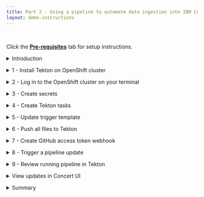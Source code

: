 ```yaml
---
title: Part 2 - Using a pipeline to automate data ingestion into IBM Concert <br/> <small> <i> Tech Sales enablement </i> </small>
layout: demo-instructions
---
```


<span id="top"></span>

<br/>

Click the [**Pre-requisites**](pre-requisites) tab for setup instructions.

<details markdown="1">

<summary>Introduction</summary>

In this demo we will build and run a pipeline to understand how a customer will automate the data ingestion process.

Concert is designed to ingest data on a regular basis, every time an application is updated the pipeline will automatically generate new SBOMs and CVE scan and then upload them to Concert.

For our demo we will use Tekton on Redhat Openshift to build our pipeline. The pipeline concepts we will demonstrate can be translated to other CI/CD pipeline tools.

<br/>

</details>

<p/>

<details markdown="1">

<summary>1 - Install Tekton on OpenShift cluster</summary>

The first step is to install Tekton which is a Kubernetes-native CI/CD framework for automating application deployment pipelines on OpenShift clusters.

Log into the openshift (OCP) cluster on Techzone. When we reserved the OCP instance, we received a kubeadmin login and password. We will use this to log into the cluster.

Click on OperatorHub in the Operators section. Then search for openshift pipeline and click on the pipeline tile to open the install dialog. Click install without any changes to the default fields. The installation should complete within 1 minute with a success dialog.

**[Go to top](#top)**

<br/><br/>

</details>

<p/>

<details markdown="1">

<summary>2 - Log in to the OpenShift cluster on your terminal</summary>

Use the 'oc login' command directly from the Techzone OCP console to log into the OpenShift cluster from the local machine. This command requires a login token that is provided in the login command. <br/> Click on 'kubeadmin' in the top right, then click 'copy login command', then click 'display token, and then copy the command and paste it into the terminal.

<!-- <show copy login command from cluster> -->

<inline-notification text="Note: The OCP login token expires every 24 hours."></inline-notification>

**[Go to top](#top)**

<br/><br/>

</details>

<p/>

<details markdown="1">

<summary>3 - Create secrets</summary>

We will now provide certain authentication credentials to Tekton in the form of secrets so it can connect to various components in our infrastructure.

In this step, we will create 3 secrets: a Concert Secret, Github Secret and Registry Secret.

**Concert Secret**

The Concert secret is what enables Tekton to authenticate with the Concert API for uploading data. <br/>
Generate the API key from Concert by ensuring you have admin access and then log into the Concert instance. In this demo our Concert instance is deployed on SaaS. <br/>
Click your profile, then API Key, then Generate, and copy the key into a notepad or place where you can access it, as it will not be visible again. 

<inline-notification text="Note: This token doesn’t expire unless you generate a new one or revoke it."></inline-notification>

Next, use the 'oc create secret generic' command to set the name of the secret to 'concert-token-secret' and insert the Concert token we generated above. 

<code class="code-block"> oc create secret generic concert-token-secret <br/> --from-literal=token="C_API_KEY <br/> bWFyeWFtYUBjYS5pYm0uY29tOjE5N2U4ZmI2LTNiY2YtNGRhOC04OGY0LTViYTYwMmQyZWMxMQ==" </code>

<inline-notification text="Note: ensure you have the attribute “C_API_KEY” before the SaaS token, otherwise the API upload won’t authenticate successfully."></inline-notification>

**Github Secret**

Next, create the Github secret by using the 'oc create secret generic' command again. Name the secret 'github-creds' and provide your github username and token. 

<inline-notification text="Note: This information was setup during the pre-requisites, and if not then a IBM github username and token should be setup prior to this step."></inline-notification>

<code class="code-block"> oc create secret generic github-creds ` <br/> --from-literal=username=$env:GITHUB_USERNAME ` <br/> --from-literal=password=$env:GITHUB_TOKEN ` <br/> --type=kubernetes.io/basic-auth </code>

Next annotate the github secret and link it to the pipeline by running the following commands.

<code class="code-block"> oc annotate secret github-creds ` <br/> tekton.dev/git-0=https://github.ibm.com <br/><br/> oc secret link pipeline github-creds </code>

**Registry Secret**

The third secret authenticates into the image registry.

For this demo we are using a private IBM internal jfrog artifactory registry to store our container images. To create this secret, we need the jfrog server address, username and token.

Log into jfrog, click on your profile, then click setup and click the generate authentication token.
<inline-notification text="Note: The token will not be visible again and should be saved for future reference."></inline-notification>

Use the same oc create secret for type docker-registry and set the name to container-registry-secret. Then provide the registry information run the whole command.

<code class="code-block"> oc create secret docker-registry container-registry-secret --docker-server=na.artifactory.swg-devops.com --docker-username=youremail@ibm.com --docker-password=YOUR_REGISTRY_TOKEN </code>


Next, link the secret to the pipeline giving it both access and pull permissions. 

<code class="code-block"> oc secret link pipeline container-registry-secret </code>

The pull permission allows Tekton to pull images from our registry.

<code class="code-block"> oc secret link pipeline container-registry-secret --for=pull </code>

Now that all three secrets have been added, we can quickly validate they’ve been successfully created by running the oc get serviceaccount command

<code class="code-block"> oc get serviceaccount pipeline -o yaml </code>

In the output, we should see the github secret at the bottom and the container-registry secret in two places. The Concert secret is not shown here.

**[Go to top](#top)**

<br/><br/>

</details>

<p/>

<details markdown="1">

<summary>4 - Create Tekton tasks</summary>

For the QotD application, we will create a Tekton pipeline with 11 tasks. Many of the Concert tasks rely on using the Toolkit that comes packaged with Concert to automate SBOM generation in the correct format. (IBM Concert Toolkit v1.0.1 used)

<inline-notification text="Note: This demo is not intended to teach Tekton concepts. We will configure a collection of pre-built qotd pipeline tasks."></inline-notification> 

Download (or clone) the <a href="https://github.ibm.com/ibm-concert-platinum-demos/sbom-concert-pipeline">pipeline code</a> to the local machine (the IBM github repository is internal to IBM and available for all IBMers).

1. Navigate to the IBM-Concert-Platinum-Demos repo in your browser
2. Click on the green <> Code dropdown button
3. Click on the SSH tab
4. Copy the repository reference
5. Create a folder called 'sbom-concert-pipeline' on your computer
6. Navigate to the folder in a command line. In the demo we use the command line built into visual studio code.
7. Paste the SSH command into the terminal: git@github.ibm.com:ibm-concert-platinum-demos/sbom-concert-pipeline.git
8. Open the downloaded repository in Visual Studio code. Each task is defined in a YAML file. 

<inline-notification text="Note: when working with a customer, techsellers will need to examine the customer’s existing pipeline and identify the concert-specific tasks or steps that should be added to the customer’s pipeline. "></inline-notification>

There are 7 Concert-specific tasks that will need to be added to every pipeline to connect it to Concert. 

<!-- <slide> --> 

### Git Clone Task 

<!-- <Walk through pipeline graphic zoomed in> --> 

The initial task in the pipeline is called the Git Clone Task. In a customer’s environment, we would never work on the production code repository. So we begin the pipeline by first cloning the code repository for the microservice we will be working on. 

The git-clone ClusterTask is responsible for pulling down code from a GitHub repository and storing in shared workspace storage.  This task cannot be seen in the repository code because the git-clone code is included as part of the default Tekton ClusterTasks bundled with OpenShift Pipelines. 

### Code Scan Task

The next task in the pipeline is called the Code Scan Task. The purpose of this task is to scan the source code of the microservice and generate a Software Bill of Material with library, license and package information being used in the microservice. In Concert, we call this a Package SBOM (of type code-scan). This is the first task where we will be using the Concert toolkit to simplify the generation of the SBOM. (IBM Concert Toolkit v1.0.1 is used)

**Line 15** Identify the toolkit and version we want to use for this task <!-- <typing action> -->

**Line 21** Call the code-scan command in the toolkit. <br/>
Reminder, the toolkit is provided as an image and as an end-user we do not have access to the source code. However, the code-scan command under the hood installs and uses an open source tool called cdxgen to scan the source code from the repo and produce a standard cycloneDX sbom file in json format. <br/>The pipeline stores this file in a results.output.path location accessible by Tekton.

<inline-notification text="Note: when working with a customer, the task files provided in this demo should not be used as-is in a customer’s Tekton pipeline environment. The code provided should be used only as a template or guide in helping the customer write their pipeline tasks "></inline-notification>


### Kaniko-Build Task 

This task is not Concert-specific, and every customer with a containerized application will have a similar build task already as part of their day-to-day setup. 

In our demo, a popular open source tool called Kaniko is used to build container images directly within a Kubernetes cluster, without requiring Docker to be installed on the nodes. Kaniko will read the Dockerfile and context, constructs the image, and then pushes it to a specified container registry, making it an essential step for automating container builds in CI/CD pipelines.

### Skopeo Copy Task 

This task is also not specific to IBM Concert. It is used for copying container images between different container registries. Similar to Kaniko, Skopeo is an open-source tool that enables operations on container images without requiring a Docker daemon. In our demo, Skopeo will push our microservice’s image to our registry.

### Image Scan Task

The purpose of this task is to scan the microservice and generate a SBOM with library, license and package information being used in the microservice. This task scans the image of the microservice which includes additional information such as operating system in Concert, we call this a Package SBOM (of type image-scan). 

**Line 15** is where we identify the toolkit and version we want to use for this task

**Line 21** is where the toolkit is being used with the image-scan command.<br/>
 The toolkit is provided as an image and as an end-user we do not have access to the source code. However, the image-scan command under the hood installs and uses an open source tool called syft to scan the source code from the repo and produce a standard cycloneDX sbom file in json format.<br/>
 The pipeline stores this file in a results.output.path location accessible by Tekton.

### CVE Scan Task

IBM Concert accepts CVE scans that are run against container images only, therefore in our pipeline this task is performed right after the image is built in the previous steps. There are many CVE scanning tools on the market, in this demo our task will install and run an open source tool called Grype which will scan the image for vulnerabilities and output a .csv file. 

IBM Concert ingests CVE scans in two formats: CSV and VDR. In this demo, we will be using the CSV format. For the CSV format, the columns and headers must be formatted in a specific sequence for uploading to Concert. This sequence is provided as a template to the Grype scan command. This causes Grype to scan the image and then generate a CSV file in the correct Concert format.

If a customer is using a different tool for their CVE scans, for example Trivvy or Twistlock, they can similarly provide this template as input to the tool to ensure the output is formatted correctly. 

<inline-notification text="The IBM Concert toolkit v1.0.1 does not contain any commands for the CVE scan task."></inline-notification>

### Build SBOM Task

This is a Concert-specific task and a customer would not have it in an existing pipeline. 

To simplify the generation of the build SBOM file in the defined Concert format, we will be using the toolkit (IBM Concert Toolkit v1.0.1 used)

**Line 15** is where we identify the toolkit and version we want to use for this task.

**Line 21** is where the toolkit is being used with the build-sbom command. The build-sbom command under the hood uses the pipeline’s build data to populate a config file to generate the SBOM file in json format. 

### Deploy SBOM task 

This is also a Concert-specific task and a customer would not have it in an existing pipeline. This SBOM is where the public and private access points for each microservice are defined.

To simplify the generation of the deploy SBOM file in the defined Concert format, we will be using the toolkit (IBM Concert Toolkit v1.0.1 used).

**Line 15** is where we identify the toolkit and version we want to use for this task.

**Line 21** is where the toolkit is being used with the deploy-sbom command. The deploy-sbom command under the hood uses the pipeline’s build data to populate a config file to generate the SBOM file in json format. 

### Application-definition SBOM Task

This is also a Concert-specific task and a customer would not have it in an existing pipeline. 

To simplify the generation of the application definition SBOM file in the defined Concert format, we will be using the toolkit (IBM Concert Toolkit v1.0.1 used).

**Line 15** is where we identify the toolkit and version we want to use for this task.

**Line 21** is where the toolkit is being used with the application-definition command. The application-definition command under the hood uses application data to populate a config file to generate the SBOM file in json format. 

### Upload Concert Task

In this task we connect to our IBM Concert instace to upload all the files we generated in the previous steps.

<inline-notification text="Note: This is the first task in this demo where changes are required."></inline-notification>

To simplify the uploading of data to Concert, we will be using the toolkit also.

**Line 20** is where we identify the toolkit and version we want to use for this task.

**Line 77** is where the toolkit is being used with the upload-concert command. 

**Line 55**: Update this line with your Concert instance ID.<br/>
If Concert is deployed on SaaS, the instance ID will be located in the browser URL.<br/>
If Concert is deployed on VM, the instance id is: 0000-0000-0000-0000 <br/>
If Concert is deployed on OCP, the instance id is: ?

### SBOM Pipeline Task

The final task defines the structure and logic of our sbom-pipeline. Without it, Tekton wouldn't know which tasks to run, in what order, or with what parameters.

Update line 29 to identify the host of your IBM Concert instance as the base_url parameter: <br/>
• name: base_url <br/>
• default: YOUR_CONCERT_HOST_URL<br/>

<inline-notification text="Note: for SaaS instances, this information is found in the browser URL."></inline-notification>

A very important parameter defined in this task is the application criticality number which specifies how business critical this application is to the business. <br/>
The application criticality score ranges from 1 for low to 5 for critical, and the criticality number plays a significant role in helping Concert score and prioritize CVEs according to an organization. <br/>
For our demo, we will set the application criticality to 4. <br/><br/>
Another important parameter to note is the access point information. Our demo qotd-web microservice has one access point, and we have set the exposure to public. Similar to application criticality, Concert takes endpoint expsure into its consideration when calculating the risk score.


**[Go to top](#top)**

<br/><br/>

</details>

<p/>

<details markdown="1">

<summary>5 - Update trigger template</summary>

IBM Concert is designed to update everytime the underlying app is updated and to rerender the data in the arena view based on changes made by the customer to their applications. 

This automation is handled by the trigger template file. This template is part of the Tekton webhook that automatically runs the pipeline on every commit to a connected code repository.

In this step, we will configure the trigger template to connect with our jfrog image repository. 

Update line 44: <br/>
• name: image <br/>
• value: "na.artifactory.swg-devops.com/hyc-roja-platform-engineering-team-docker-local/pm-qotd/$(tt.params.component_name)"

For the value, we provide the host server of our registry, the folder path the image will be stored in, and a variable to dynamically name the image as the component name parameter from our pipeline.

This will result in images in our jfrog instances that appear as below:

**[Go to top](#top)**

<br/><br/>

</details>

<p/>

<details markdown="1">

<summary>6 - Push all files to Tekton</summary>

In this step we push all the pipeline files to our openshift instance. 

To do this, we bulk apply all our pipelines files to openshift using the oc apply commands.

1. Navigate to the correct folder path on the machine (if not already done):

<code class="code-block"> cd sbom-concert-pipeline </code>

2. Apply the first folder path to push the files to Tekton: 

<code class="code-block"> oc apply -f ./1-pipeline </code> 

3. 2. Apply the second folder path to push the files to Tekton: 

 <code class="code-block"> oc apply -f ./2-webhook </code>

<inline-notification text="Note: If you encounter any issues pushing the files, it’s important to note that yaml files are very specific on indentation. Ensure spacing is correct."></inline-notification>


Next, open the openshift instance, switch to the default namespace and verify that the pipeline was successfully created. All the individual tasks that were pushed should be visible under tasks. 

**[Go to top](#top)**

<br/><br/>

</details>

<p/>

<details markdown="1">

<summary>7 - Create GitHub access token webhook</summary>

For the trigger template to run whenever any of the repos in the quote-of-the-day organization are updated, we need to create a webhook at the organization level. 

1. Open the pipeline in the OCP console
2. Under 'trigger templates', copy the route URL. This route was created when we pushed our pipeline to tekton.
Example:
<code class="code-block"> el-webhook-default.apps.66ba1da31bc8d0001e815a6c.ocp.techzone.ibm.com </code>
3. Open the github quote-of-the-day organization page
4. Click Settings
5. Click Hooks
6. Click Create Webhook
7. Paste the route from step 2 into the payload field in Github.
8. Click Create Webhook

<inline-notification text="Note: When creating the webhook, keep all defaults and SSL disabled, although in a customer environment, SSL would typically be enabled."></inline-notification>

**[Go to top](#top)**

<br/><br/>

</details>

<p/>

<details markdown="1">

<summary>8 - Trigger a pipeline update</summary>

In this step we will automatically trigger the the pipeline to run by making a code update.

Recall that the quote-of-the-day application has 10 microservices. For this demo we will use one microservice called qotd-web. 

1. Clone the qotd-web code repository to your local machine.
2. Open the code in Visual Studio Code
3. Add a comment to a line. 
4. Save and push the code to github by creating a commit. The commit action will trigger the pipeline to run. 

Within a few seconds of the commit, the Tekton pipeline should begin to run automatically.

**[Go to top](#top)**

<br/><br/>

</details>

<p/>

<details markdown="1">

<summary>9 - Review running pipeline in Tekton</summary>

To see the pipeline run in action, open the openshift cluster and click on the pipeline name. For a play-by-play view, switch to the logs tab, making note of any errors.

<inline-notification text="The first run of a new pipeline takes longer than subsequent runs. The first run takes about 10 minutes, and subsequent runs take 1-2 minutes."></inline-notification>

Each time a step completes successfully, a green checkmark appears.

**[Go to top](#top)**

<br/><br/>

</details>

<p/>

<details markdown="1">

<summary>View updates in Concert UI</summary>

Log in to the Concert instance to ensure all data was uploaded successfully.

<inline-notification text="If you were already logged in to Concert, doing a refresh in the browser will render the uploaded data in the Concert Arena view"></inline-notification>

Go to the <strong>Administration</strong> → <strong>Event log</strong> tab to view a history and status of all uploads.

**[Go to top](#top)**

<br/><br/>

</details>

<p/>

<details markdown="1">

<summary>Summary</summary>

In this demo, we saw how a Tekton pipeline on an OpenShift cluster can be used to automate the generation of SBOM and CVE scans and upload them to IBM Concert on SaaS. 

Once CVE data is ingested successfully into Concert, teams can review the Concert risk scores and priorities.

When you do a PoV, you will use the same concepts above to add similar Concert-specific tasks into the customer’s CI/CD pipeline.

**[Go to top](#top)**

<br/><br/>

</details>